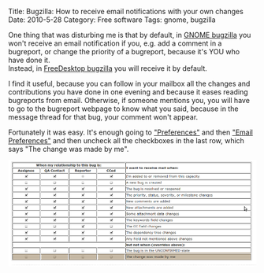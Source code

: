 Title: Bugzilla: How to receive email notifications with your own changes
Date: 2010-5-28
Category: Free software
Tags: gnome, bugzilla

One thing that was disturbing me is that by default, in [GNOME bugzilla](https://bugzilla.gnome.org/) you won't receive an email
notification if you, e.g. add a comment in a bugreport, or change the priority of a bugreport, because it's YOU who have done it.  
Instead, in [FreeDesktop bugzilla](https://bugs.freedesktop.org/) you will receive it by default.

I find it useful, because you can follow in your mailbox all the changes and contributions you have done in one evening and because it eases
reading bugreports from email. Otherwise, if someone mentions you, you will have to go to the bugreport webpage to know what you said,
because in the message thread for that bug, your comment won't appear.

Fortunately it was easy. It's enough going to ["Preferences"](https://bugzilla.gnome.org/userprefs.cgi) and then ["Email
Preferences"](https://bugzilla.gnome.org/userprefs.cgi?tab=email) and then uncheck all the checkboxes in the last row, which says "The
change was made by me".

[![bugzilla table](/img/receiving_mails_with_your_changes1.png)](/img/receiving_mails_with_your_changes1.png)
